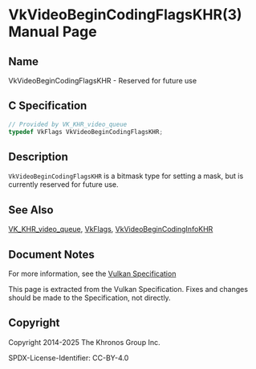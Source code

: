 # VkVideoBeginCodingFlagsKHR(3) Manual Page

## Name

VkVideoBeginCodingFlagsKHR - Reserved for future use



## [](#_c_specification)C Specification

```c++
// Provided by VK_KHR_video_queue
typedef VkFlags VkVideoBeginCodingFlagsKHR;
```

## [](#_description)Description

`VkVideoBeginCodingFlagsKHR` is a bitmask type for setting a mask, but is currently reserved for future use.

## [](#_see_also)See Also

[VK\_KHR\_video\_queue](https://registry.khronos.org/vulkan/specs/latest/man/html/VK_KHR_video_queue.html), [VkFlags](https://registry.khronos.org/vulkan/specs/latest/man/html/VkFlags.html), [VkVideoBeginCodingInfoKHR](https://registry.khronos.org/vulkan/specs/latest/man/html/VkVideoBeginCodingInfoKHR.html)

## [](#_document_notes)Document Notes

For more information, see the [Vulkan Specification](https://registry.khronos.org/vulkan/specs/latest/html/vkspec.html#VkVideoBeginCodingFlagsKHR)

This page is extracted from the Vulkan Specification. Fixes and changes should be made to the Specification, not directly.

## [](#_copyright)Copyright

Copyright 2014-2025 The Khronos Group Inc.

SPDX-License-Identifier: CC-BY-4.0